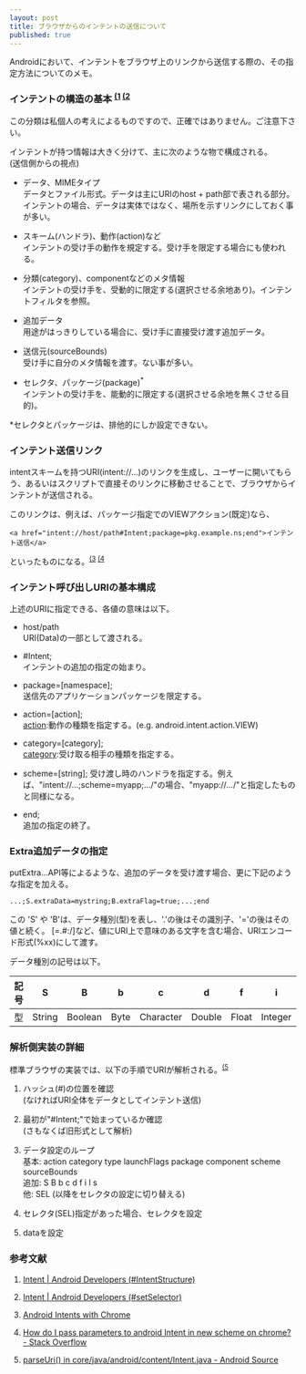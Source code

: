 ```yaml
---
layout: post
title: ブラウザからのインテントの送信について
published: true
---
```



 
Androidにおいて、インテントをブラウザ上のリンクから送信する際の、その指定方法についてのメモ。

### インテントの構造の基本 <sup>[(1][1] [(2][2]</sup>

この分類は私個人の考えによるものですので、正確ではありません。ご注意下さい。

インテントが持つ情報は大きく分けて、主に次のような物で構成される。    
(送信側からの視点)

- データ、MIMEタイプ   
データとファイル形式。データは主にURIのhost + path部で表される部分。    
インテントの場合、データは実体ではなく、場所を示すリンクにしておく事が多い。

- スキーム(ハンドラ)、動作(action)など    
インテントの受け手の動作を規定する。受け手を限定する場合にも使われる。

- 分類(category)、componentなどのメタ情報     
インテントの受け手を、受動的に限定する(選択させる余地あり)。インテントフィルタを参照。

- 追加データ    
用途がはっきりしている場合に、受け手に直接受け渡す追加データ。

- 送信元(sourceBounds)    
受け手に自分のメタ情報を渡す。ない事が多い。

- セレクタ、パッケージ(package)<sup>*</sup>    
インテントの受け手を、能動的に限定する(選択させる余地を無くさせる目的)。

*セレクタとパッケージは、排他的にしか設定できない。

### インテント送信リンク

intentスキームを持つURI(intent://...)のリンクを生成し、ユーザーに開いてもらう、あるいはスクリプトで直接そのリンクに移動させることで、ブラウザからインテントが送信される。

このリンクは、例えば、パッケージ指定でのVIEWアクション(既定)なら、

	<a href="intent://host/path#Intent;package=pkg.example.ns;end">インテント送信</a>
    
といったものになる。<sup>[(3][3] [(4][4]</sup>


### インテント呼び出しURIの基本構成
  
上述のURIに指定できる、各値の意味は以下。

- host/path    
  URI(Data)の一部として渡される。

- #Intent;    
  インテントの追加の指定の始まり。

- package=[namespace];    
  送信先のアプリケーションパッケージを限定する。

- action=[action];  
  [action](http://developer.android.com/guide/components/intents-filters.html#Building):動作の種類を指定する。(e.g. android.intent.action.VIEW)  

- category=[category];  
  [category](http://developer.android.com/guide/components/intents-filters.html#Building):受け取る相手の種類を指定する。

- scheme=[string];
  受け渡し時のハンドラを指定する。例えば、"intent://...;scheme=myapp;.../"の場合、"myapp://.../"と指定したものと同様になる。

- end;    
  追加の指定の終了。

### Extra追加データの指定

putExtra...API等によるような、追加のデータを受け渡す場合、更に下記のような指定を加える。

	...;S.extraData=mystring;B.extraFlag=true;...;end


この 'S' や 'B'は、データ種別(型)を表し、'.'の後はその識別子、'='の後はその値と続く。
[=.#:/]など、値にURI上で意味のある文字を含む場合、URIエンコード形式(%xx)にして渡す。

データ種別の記号は以下。

|記号|S     |B      |b   |c        |d     |f    |i      |l   |s    |
|----|------|-------|----|---------|------|-----|-------|----|-----|
| 型 |String|Boolean|Byte|Character|Double|Float|Integer|Long|Short|


### 解析側実装の詳細

標準ブラウザの実装では、以下の手順でURIが解析される。<sup>[(5][5]</sup>

1. ハッシュ(#)の位置を確認    
(なければURI全体をデータとしてインテント送信)

2. 最初が"#Intent;"で始まっているか確認    
(さもなくば旧形式として解析)

3. データ設定のループ    
    基本: action category type launchFlags package component scheme sourceBounds    
    追加: S B b c d f i l s    
    他: SEL (以降をセレクタの設定に切り替える)

4. セレクタ(SEL)指定があった場合、セレクタを設定
5. dataを設定

### 参考文献

1. [Intent | Android Developers (#IntentStructure)][1]

2. [Intent | Android Developers (#setSelector)][2]

3. [Android Intents with Chrome][3]

4. [How do I pass parameters to android Intent in new scheme on chrome? - Stack Overflow][4]

5. [parseUri() in core/java/android/content/Intent.java - Android Source][5]

[1]: http://developer.android.com/reference/android/content/Intent.html#IntentStructure
 "Intent | Android Developers (#IntentStructure)"
[2]: http://developer.android.com/reference/android/content/Intent.html#setSelector(android.content.Intent) "Intent | Android Developers (#setSelector)"
[3]: https://developer.chrome.com/multidevice/android/intents "Android Intents with Chrome"
[4]: http://stackoverflow.com/a/21304773 (How do I pass parameters to android Intent in new scheme on chrome? - Stack Overflow)

[5]: https://code.google.com/p/android-source-browsing/source/browse/core/java/android/content/Intent.java?repo=platform--frameworks--base "parseUri() in core/java/android/content/Intent.java - Android Source"
